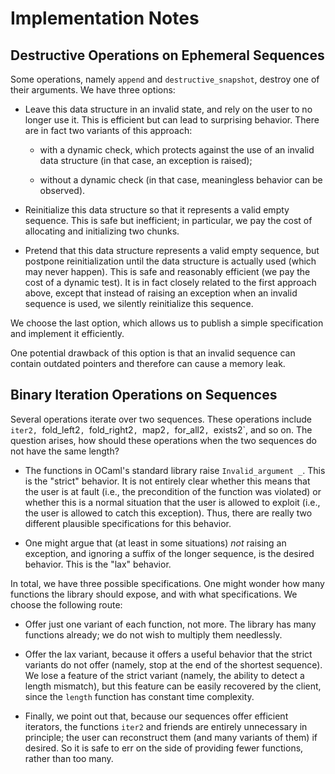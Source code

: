 # Implementation Notes

## Destructive Operations on Ephemeral Sequences

Some operations, namely `append` and `destructive_snapshot`, destroy one of
their arguments. We have three options:

* Leave this data structure in an invalid state, and rely on the user to
  no longer use it. This is efficient but can lead to surprising behavior.
  There are in fact two variants of this approach:

  * with a dynamic check, which protects against the use of an invalid data
    structure (in that case, an exception is raised);

  * without a dynamic check (in that case, meaningless behavior can be
    observed).

* Reinitialize this data structure so that it represents a valid empty
  sequence. This is safe but inefficient; in particular, we pay the cost
  of allocating and initializing two chunks.

* Pretend that this data structure represents a valid empty sequence,
  but postpone reinitialization until the data structure is actually
  used (which may never happen). This is safe and reasonably efficient (we pay the cost of a dynamic test).
  It is in fact closely related to the first approach above, except that
  instead of raising an exception when an invalid sequence is used,
  we silently reinitialize this sequence.

We choose the last option, which allows us to publish a simple specification
and implement it efficiently.

One potential drawback of this option is that an invalid sequence can contain
outdated pointers and therefore can cause a memory leak.

## Binary Iteration Operations on Sequences

Several operations iterate over two sequences. These operations include
`iter2, `fold_left2`, `fold_right2`, `map2`, `for_all2`, `exists2`, and so on.
The question arises, how should these operations when the two sequences do not
have the same length?

* The functions in OCaml's standard library raise `Invalid_argument _`. This
  is the "strict" behavior. It is not entirely clear whether this means that
  the user is at fault (i.e., the precondition of the function was violated)
  or whether this is a normal situation that the user is allowed to exploit
  (i.e., the user is allowed to catch this exception). Thus, there are really
  two different plausible specifications for this behavior.

* One might argue that (at least in some situations) *not* raising an
  exception, and ignoring a suffix of the longer sequence, is the desired
  behavior. This is the "lax" behavior.

In total, we have three possible specifications. One might wonder how many
functions the library should expose, and with what specifications. We choose
the following route:

* Offer just one variant of each function, not more. The library has many
  functions already; we do not wish to multiply them needlessly.

* Offer the lax variant, because it offers a useful behavior that the strict
  variants do not offer (namely, stop at the end of the shortest sequence).
  We lose a feature of the strict variant (namely, the ability to detect a
  length mismatch), but this feature can be easily recovered by the client,
  since the `length` function has constant time complexity.

* Finally, we point out that, because our sequences offer efficient iterators,
  the functions `iter2` and friends are entirely unnecessary in principle; the
  user can reconstruct them (and many variants of them) if desired. So it is
  safe to err on the side of providing fewer functions, rather than too many.
